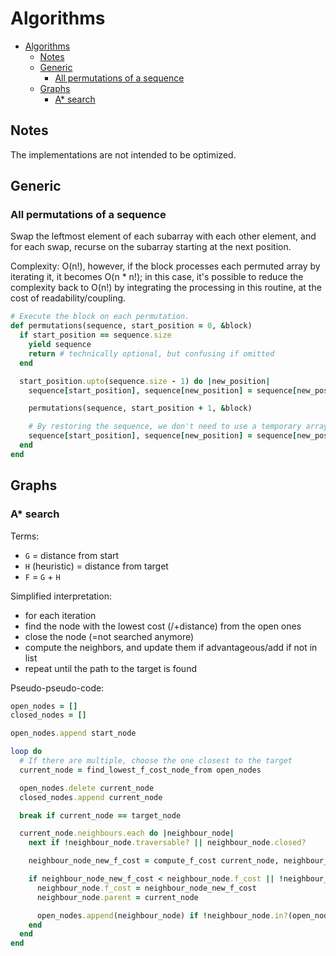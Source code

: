 # Algorithms

- [Algorithms](#algorithms)
  - [Notes](#notes)
  - [Generic](#generic)
    - [All permutations of a sequence](#all-permutations-of-a-sequence)
  - [Graphs](#graphs)
    - [A* search](#a-search)

## Notes

The implementations are not intended to be optimized.

## Generic

### All permutations of a sequence

Swap the leftmost element of each subarray with each other element, and for each swap, recurse on the subarray starting at the next position.

Complexity: O(n!), however, if the block processes each permuted array by iterating it, it becomes O(n * n!); in this case, it's possible to reduce the complexity back to O(n!) by integrating the processing in this routine, at the cost of readability/coupling.

```rb
# Execute the block on each permutation.
def permutations(sequence, start_position = 0, &block)
  if start_position == sequence.size
    yield sequence
    return # technically optional, but confusing if omitted
  end

  start_position.upto(sequence.size - 1) do |new_position|
    sequence[start_position], sequence[new_position] = sequence[new_position], sequence[start_position]

    permutations(sequence, start_position + 1, &block)

    # By restoring the sequence, we don't need to use a temporary array.
    sequence[start_position], sequence[new_position] = sequence[new_position], sequence[start_position]
  end
end
```

## Graphs

### A* search

Terms:

- `G` = distance from start
- `H` (heuristic) = distance from target
- `F` = `G` + `H`

Simplified interpretation:

- for each iteration
- find the node with the lowest cost (/+distance) from the open ones
- close the node (=not searched anymore)
- compute the neighbors, and update them if advantageous/add if not in list
- repeat until the path to the target is found

Pseudo-pseudo-code:

```rb
open_nodes = []
closed_nodes = []

open_nodes.append start_node

loop do
  # If there are multiple, choose the one closest to the target
  current_node = find_lowest_f_cost_node_from open_nodes

  open_nodes.delete current_node
  closed_nodes.append current_node

  break if current_node == target_node

  current_node.neighbours.each do |neighbour_node|
    next if !neighbour_node.traversable? || neighbour_node.closed?

    neighbour_node_new_f_cost = compute_f_cost current_node, neighbour_node

    if neighbour_node_new_f_cost < neighbour_node.f_cost || !neighbour_node.in?(open_nodes)
      neighbour_node.f_cost = neighbour_node_new_f_cost
      neighbour_node.parent = current_node

      open_nodes.append(neighbour_node) if !neighbour_node.in?(open_nodes)
    end
  end
end
```
